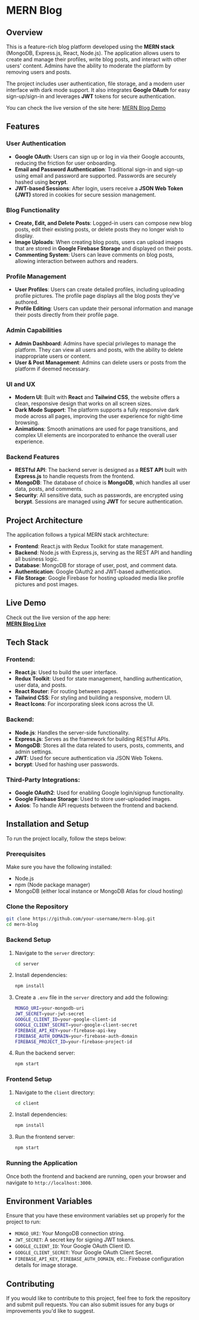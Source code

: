 # MERN Blog

## Overview

This is a feature-rich blog platform developed using the **MERN stack** (MongoDB, Express.js, React, Node.js). The application allows users to create and manage their profiles, write blog posts, and interact with other users' content. Admins have the ability to moderate the platform by removing users and posts.

The project includes user authentication, file storage, and a modern user interface with dark mode support. It also integrates **Google OAuth** for easy sign-up/sign-in and leverages **JWT** tokens for secure authentication.

You can check the live version of the site here: [MERN Blog Demo](https://mern-blog-j641.onrender.com)

## Features

### User Authentication
- **Google OAuth**: Users can sign up or log in via their Google accounts, reducing the friction for user onboarding.
- **Email and Password Authentication**: Traditional sign-in and sign-up using email and password are supported. Passwords are securely hashed using **bcrypt**.
- **JWT-based Sessions**: After login, users receive a **JSON Web Token (JWT)** stored in cookies for secure session management.

### Blog Functionality
- **Create, Edit, and Delete Posts**: Logged-in users can compose new blog posts, edit their existing posts, or delete posts they no longer wish to display.
- **Image Uploads**: When creating blog posts, users can upload images that are stored in **Google Firebase Storage** and displayed on their posts.
- **Commenting System**: Users can leave comments on blog posts, allowing interaction between authors and readers.
  
### Profile Management
- **User Profiles**: Users can create detailed profiles, including uploading profile pictures. The profile page displays all the blog posts they’ve authored.
- **Profile Editing**: Users can update their personal information and manage their posts directly from their profile page.

### Admin Capabilities
- **Admin Dashboard**: Admins have special privileges to manage the platform. They can view all users and posts, with the ability to delete inappropriate users or content.
- **User & Post Management**: Admins can delete users or posts from the platform if deemed necessary.

### UI and UX
- **Modern UI**: Built with **React** and **Tailwind CSS**, the website offers a clean, responsive design that works on all screen sizes.
- **Dark Mode Support**: The platform supports a fully responsive dark mode across all pages, improving the user experience for night-time browsing.
- **Animations**: Smooth animations are used for page transitions, and complex UI elements are incorporated to enhance the overall user experience.

### Backend Features
- **RESTful API**: The backend server is designed as a **REST API** built with **Express.js** to handle requests from the frontend. 
- **MongoDB**: The database of choice is **MongoDB**, which handles all user data, posts, and comments.
- **Security**: All sensitive data, such as passwords, are encrypted using **bcrypt**. Sessions are managed using **JWT** for secure authentication.

## Project Architecture

The application follows a typical MERN stack architecture:

- **Frontend**: React.js with Redux Toolkit for state management.
- **Backend**: Node.js with Express.js, serving as the REST API and handling all business logic.
- **Database**: MongoDB for storage of user, post, and comment data.
- **Authentication**: Google OAuth2 and JWT-based authentication.
- **File Storage**: Google Firebase for hosting uploaded media like profile pictures and post images.

## Live Demo

Check out the live version of the app here:  
**[MERN Blog Live](https://mern-blog-j641.onrender.com)**

## Tech Stack

### Frontend:
- **React.js**: Used to build the user interface.
- **Redux Toolkit**: Used for state management, handling authentication, user data, and posts.
- **React Router**: For routing between pages.
- **Tailwind CSS**: For styling and building a responsive, modern UI.
- **React Icons**: For incorporating sleek icons across the UI.
  
### Backend:
- **Node.js**: Handles the server-side functionality.
- **Express.js**: Serves as the framework for building RESTful APIs.
- **MongoDB**: Stores all the data related to users, posts, comments, and admin settings.
- **JWT**: Used for secure authentication via JSON Web Tokens.
- **bcrypt**: Used for hashing user passwords.

### Third-Party Integrations:
- **Google OAuth2**: Used for enabling Google login/signup functionality.
- **Google Firebase Storage**: Used to store user-uploaded images.
- **Axios**: To handle API requests between the frontend and backend.

## Installation and Setup

To run the project locally, follow the steps below:

### Prerequisites
Make sure you have the following installed:
- Node.js
- npm (Node package manager)
- MongoDB (either local instance or MongoDB Atlas for cloud hosting)

### Clone the Repository
```bash
git clone https://github.com/your-username/mern-blog.git
cd mern-blog
```

### Backend Setup
1. Navigate to the `server` directory:
   ```bash
   cd server
   ```

2. Install dependencies:
   ```bash
   npm install
   ```

3. Create a `.env` file in the `server` directory and add the following:
   ```bash
   MONGO_URI=your-mongodb-uri
   JWT_SECRET=your-jwt-secret
   GOOGLE_CLIENT_ID=your-google-client-id
   GOOGLE_CLIENT_SECRET=your-google-client-secret
   FIREBASE_API_KEY=your-firebase-api-key
   FIREBASE_AUTH_DOMAIN=your-firebase-auth-domain
   FIREBASE_PROJECT_ID=your-firebase-project-id
   ```

4. Run the backend server:
   ```bash
   npm start
   ```

### Frontend Setup
1. Navigate to the `client` directory:
   ```bash
   cd client
   ```

2. Install dependencies:
   ```bash
   npm install
   ```

3. Run the frontend server:
   ```bash
   npm start
   ```

### Running the Application
Once both the frontend and backend are running, open your browser and navigate to `http://localhost:3000`.

## Environment Variables

Ensure that you have these environment variables set up properly for the project to run:

- `MONGO_URI`: Your MongoDB connection string.
- `JWT_SECRET`: A secret key for signing JWT tokens.
- `GOOGLE_CLIENT_ID`: Your Google OAuth Client ID.
- `GOOGLE_CLIENT_SECRET`: Your Google OAuth Client Secret.
- `FIREBASE_API_KEY`, `FIREBASE_AUTH_DOMAIN`, etc.: Firebase configuration details for image storage.

## Contributing

If you would like to contribute to this project, feel free to fork the repository and submit pull requests. You can also submit issues for any bugs or improvements you'd like to suggest.
